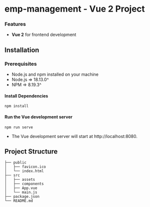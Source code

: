 # emp-management - Vue 2 Project

### Features

- **Vue 2** for frontend development

## Installation

### Prerequisites

- Node.js and npm installed on your machine
- Node.js => 18.13.0^
- NPM => 8.19.3^

#### Install Dependencies
```
npm install
```

#### Run the Vue development server
```
npm run serve
```
- The Vue development server will start at http://localhost:8080.

## Project Structure
```
├── public
│   ├── favicon.ico
│   └── index.html
├── src
│   ├── assets
│   ├── components 
│   ├── App.vue
│   └── main.js
├── package.json
└── README.md
```
